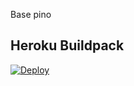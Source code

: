 Base pino

## Heroku Buildpack
[![Deploy](https://www.herokucdn.com/deploy/button.svg)](https://heroku.com/deploy?template=https://github.com/pino-md/Tes)
